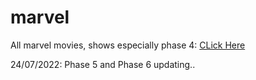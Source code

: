 # marvel

All marvel movies, shows especially phase 4: [CLick Here](https://github.com/gunjan1909/marvel/blob/main/MCU%20RESEARCH.md)

24/07/2022: Phase 5 and Phase 6 updating..
